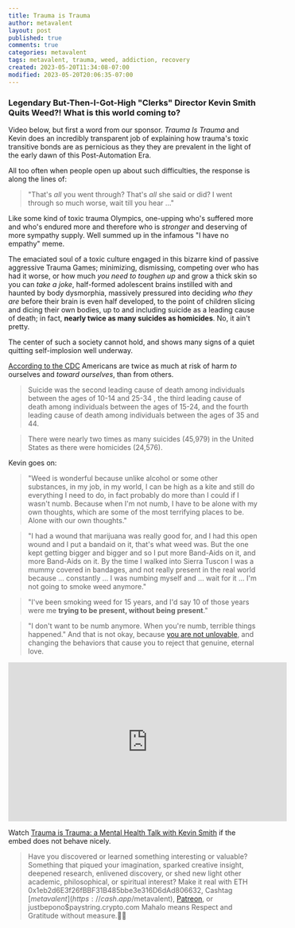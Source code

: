 ```yaml
---
title: Trauma is Trauma
author: metavalent
layout: post
published: true
comments: true
categories: metavalent
tags: metavalent, trauma, weed, addiction, recovery
created: 2023-05-20T11:34:08-07:00
modified: 2023-05-20T20:06:35-07:00
---
```


### Legendary But-Then-I-Got-High "Clerks" Director Kevin Smith Quits Weed?! What is this world coming to?

Video below, but first a word from our sponsor. *Trauma Is Trauma* and Kevin does an incredibly transparent job of explaining how trauma's toxic transitive bonds are as pernicious as they they are prevalent in the light of the early dawn of this Post-Automation Era.

All too often when people open up about such difficulties, the response is along the lines of:

> "That's *all* you went through? That's *all* she said or did? I went through so much worse, wait till you hear ..."

Like some kind of toxic trauma Olympics, one-upping who's suffered more and who's endured more and therefore who is *stronger* and deserving of more sympathy supply. Well summed up in the infamous "I have no empathy" meme.

<!--
... and who therefore takes on the self-appointed *burden* and responsibility to judging and micro-managing the behavior of everyone on the island. Who should stay and who should go. Woe is me with my infinite burden of such *kindness* to dispense throughout the community, to bless those who obey and comply and curse those who dare oppose my merciless *kindness*. 
-->

The emaciated soul of a toxic culture engaged in this bizarre kind of passive aggressive Trauma Games; minimizing, dismissing, competing over who has had it worse, or how much *you need to toughen up* and grow a thick skin so you can *take a joke*, half-formed adolescent brains instilled with and haunted by body dysmorphia, massively pressured into deciding *who they are* before their brain is even half developed, to the point of children slicing and dicing their own bodies, up to and including suicide as a leading cause of death; in fact, **nearly twice as many suicides as homicides**. No, it ain't pretty.

The center of such a society cannot hold, and shows many signs of a quiet quitting self-implosion well underway.

[According to the CDC](https://www.nimh.nih.gov/health/statistics/suicide) Americans are twice as much at risk of harm *to* ourselves and *toward ourselves*, than from others.

> Suicide was the second leading cause of death among individuals between the ages of 10-14 and 25-34 , the third leading cause of death among individuals between the ages of 15-24, and the fourth leading cause of death among individuals between the ages of 35 and 44.

> There were nearly two times as many suicides (45,979) in the United States as there were homicides (24,576).

Kevin goes on:

> "Weed is wonderful because unlike alcohol or some other substances, in my job, in my world, I can be high as a kite and still do everything I need to do, in fact probably do more than I could if I wasn't numb. Because when I'm not numb, I have to be alone with my own thoughts, which are some of the most terrifying places to be. Alone with our own thoughts."

> "I had a wound that marijuana was really good for, and I had this open wound and I put a bandaid on it, that's what weed was. But the one kept getting bigger and bigger and so I put more Band-Aids on it, and more Band-Aids on it. By the time I walked into Sierra Tuscon I was a mummy covered in bandages, and not really present in the real world because ...  constantly ... I was numbing myself and ... wait for it ... I'm not going to smoke weed anymore."

> "I've been smoking weed for 15 years, and I'd say 10 of those years were me **trying to be present, without being present**."

> "I don't want to be numb anymore. When you're numb, terrible things happened." And that is not okay, because [you are not unlovable](https://youtu.be/nvYqeb6-_KI), and changing the behaviors that cause you to reject that genuine, eternal love.

<iframe id="ytplayer" type="text/html" width="560" height="320" src="https://www.youtube.com/embed/JBvc7Ny4iUk?autoplay=1"
  frameborder="0"></iframe>

Watch [Trauma is Trauma: a Mental Health Talk with Kevin Smith](https://youtu.be/JBvc7Ny4iUk) if the embed does not behave nicely.

<!-- For custom thumbnail
![alt text](/assets/images/image.jpg "title")
-->

<p></p>
<p></p>
<p></p>

> Have you discovered or learned something interesting or valuable? Something that piqued your imagination, sparked creative insight, deepened research, enlivened discovery, or shed new light other academic, philosophical, or spiritual interest? Make it real with ETH 0x1eb2d6E3f26fBBF31B485bbe3e316D6dAd806632, Cashtag [$metavalent](https://cash.app/$metavalent), [Patreon](https://patreon.com/metavalent), or justbepono$paystring.crypto.com Mahalo means Respect and Gratitude without measure.🙏🏼
